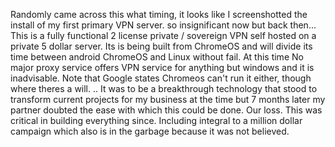 
Randomly came across this what timing, it looks like I screenshotted the install of my first primary VPN server. so insignificant now but back then...
This is a fully functional 2 license private / sovereign VPN self hosted on a private 5 dollar server. Its is being built from ChromeOS and will divide its time between android ChromeOS and Linux without fail. At this time No major proxy service offers VPN service for anything but windows and it is inadvisable. Note that Google states Chromeos can't run it either, though where theres a will. .. It was to be a breakthrough technology that stood to transform current projects for my business at the time but 7 months later my partner doubted the ease with which this could be done. Our loss. This was critical in building everything since. Including integral to a million dollar campaign which also is in the garbage because it was not believed. 
